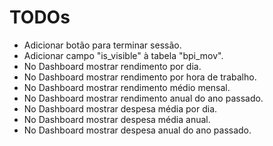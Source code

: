 # TODOs

- Adicionar botão para terminar sessão.
- Adicionar campo "is_visible" à tabela "bpi_mov".
- No Dashboard mostrar rendimento por dia.
- No Dashboard mostrar rendimento por hora de trabalho.
- No Dashboard mostrar rendimento médio mensal.
- No Dashboard mostrar rendimento anual do ano passado.
- No Dashboard mostrar despesa média por dia.
- No Dashboard mostrar despesa média anual.
- No Dashboard mostrar despesa anual do ano passado.
